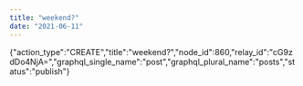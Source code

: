```yaml
---
title: "weekend?"
date: "2021-06-11"
---
```


{"action\_type":"CREATE","title":"weekend?","node\_id":860,"relay\_id":"cG9zdDo4NjA=","graphql\_single\_name":"post","graphql\_plural\_name":"posts","status":"publish"}
